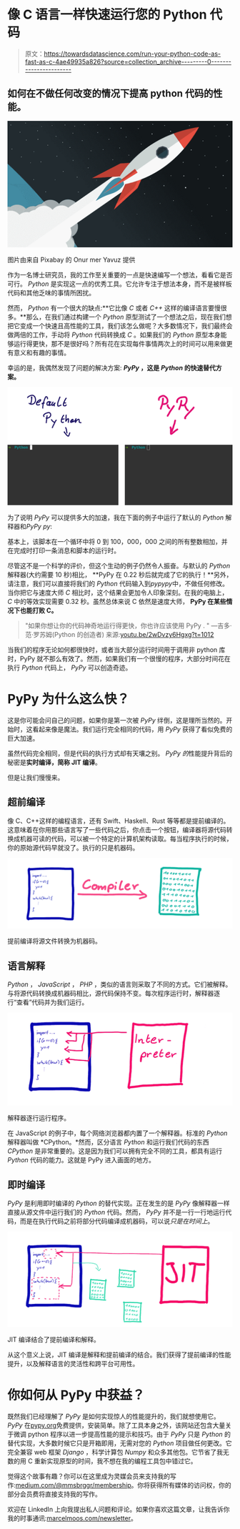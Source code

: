 # 像 C 语言一样快速运行您的 Python 代码

> 原文：<https://towardsdatascience.com/run-your-python-code-as-fast-as-c-4ae49935a826?source=collection_archive---------0----------------------->

## 如何在不做任何改变的情况下提高 python 代码的性能。

![](img/6b26c0ed20f7c9f90c3847edd212e3fa.png)

图片由来自 Pixabay 的 Onur mer Yavuz 提供

作为一名博士研究员，我的工作至关重要的一点是快速编写一个想法，看看它是否可行。 *Python* 是实现这一点的优秀工具。它允许专注于想法本身，而不是被样板代码和其他乏味的事情所困扰。

然而， *Python* 有一个很大的缺点:**它比像 *C* 或者 *C++* 这样的编译语言要慢很多。**那么，在我们通过构建一个 *Python* 原型测试了一个想法之后，现在我们想把它变成一个快速且高性能的工具，我们该怎么做呢？大多数情况下，我们最终会做两倍的工作，手动将 *Python* 代码转换成 *C* 。如果我们的 *Python* 原型本身能够运行得更快，那不是很好吗？所有花在实现每件事情两次上的时间可以用来做更有意义和有趣的事情。

幸运的是，我偶然发现了问题的解决方案: ***PyPy* ，这是 *Python* 的快速替代方案。**

![](img/692471a62a24787b06967f91ee5e0e96.png)![](img/6f6363d4f4f29da1e5362128262fbaea.png)

为了说明 *PyPy* 可以提供多大的加速，我在下面的例子中运行了默认的 *Python* 解释器和*PyPy py*:

基本上，该脚本在一个循环中将 0 到 100，000，000 之间的所有整数相加，并在完成时打印一条消息和脚本的运行时。

尽管这不是一个科学的评价，但这个生动的例子仍然令人振奋。与默认的 *Python* 解释器(大约需要 10 秒)相比， **PyPy 在 0.22 秒后就完成了它的执行！**另外，请注意，我们可以直接将我们的 *Python* 代码输入到*pypypy*中，不做任何修改。当你把它与速度大师 *C* 相比时，这个结果会更加令人印象深刻。在我的电脑上， *C* 中的等效实现需要 0.32 秒。虽然总体来说 C 依然是速度大师， **PyPy 在某些情况下也能打败 C。**

> "如果你想让你的代码神奇地运行得更快，你也许应该使用 PyPy . "
> —吉多·范·罗苏姆(Python 的创造者)
> 来源:[youtu.be/2wDvzy6Hgxg?t=1012](https://youtu.be/2wDvzy6Hgxg?t=1012)

当我们的程序无论如何都很快时，或者当大部分运行时间用于调用非 python 库时，PyPy 就不那么有效了。然而，如果我们有一个很慢的程序，大部分时间花在执行 *Python* 代码上， *PyPy* 可以创造奇迹。

# PyPy 为什么这么快？

这是你可能会问自己的问题，如果你是第一次被 *PyPy* 绊倒，这是理所当然的。开始时，这看起来像是魔法。我们运行完全相同的代码，用 *PyPy* 获得了看似免费的巨大加速。

虽然代码完全相同，但是代码的执行方式却有天壤之别。 *PyPy 的*性能提升背后的秘密是**实时编译，简称 JIT 编译**。

但是让我们慢慢来。

## 超前编译

像 C、C++这样的编程语言，还有 Swift、Haskell、Rust 等等都是提前编译的。这意味着在你用那些语言写了一些代码之后，你点击一个按钮，编译器将源代码转换成机器可读的代码，可以被一个特定的计算机架构读取。每当程序执行的时候，你的原始源代码早就没了。执行的只是机器码。

![](img/a5f794d059557b5756e81619408d72b6.png)

提前编译将源文件转换为机器码。

## 语言解释

*Python* ， *JavaScript* ， *PHP* ，类似的语言则采取了不同的方式。它们被解释。与将源代码转换成机器码相比，源代码保持不变。每次程序运行时，解释器逐行“查看”代码并为我们运行。

![](img/57e33b06a538f84108b825aa3d86c7a8.png)

解释器逐行运行程序。

在 JavaScript 的例子中，每个网络浏览器都内置了一个解释器。标准的 *Python* 解释器叫做 *CPython。*然而，区分语言 *Python* 和运行我们代码的东西 *CPython* 是非常重要的。这是因为我们可以拥有完全不同的工具，都具有运行 *Python* 代码的能力。这就是 PyPy 进入画面的地方。

## 即时编译

*PyPy* 是利用即时编译的 *Python* 的替代实现。正在发生的是 *PyPy* 像解释器一样直接从源文件中运行我们的 *Python* 代码。然而， *PyPy* 并不是一行一行地运行代码，而是在执行代码之前将部分代码编译成机器码，可以说*只是在时间上*。

![](img/f6abc55c0ec58c3281df672ec710baf6.png)

JIT 编译结合了提前编译和解释。

从这个意义上说，JIT 编译是解释和提前编译的结合。我们获得了提前编译的性能提升，以及解释语言的灵活性和跨平台可用性。

# 你如何从 PyPy 中获益？

既然我们已经理解了 *PyPy* 是如何实现惊人的性能提升的，我们就想使用它。 *PyPy* 在[pypy.org](https://www.pypy.org/)免费提供，安装简单。除了工具本身之外，该网站还包含大量关于微调 python 程序以进一步提高性能的提示和技巧。由于 *PyPy* 只是 *Python* 的替代实现，大多数时候它只是开箱即用，无需对您的 *Python* 项目做任何更改。它完全兼容 web 框架 *Django* ，科学计算包 *Numpy* 和众多其他包。它节省了我无数的用 C 重新实现原型的时间，我不想在我的编程工具包中错过它。

觉得这个故事有趣？你可以在这里成为灵媒会员来支持我的写作:[medium.com/@mmsbrggr/membership](https://medium.com/@mmsbrggr/membership)。你将获得所有媒体的访问权，你的部分会员费将直接支持我的写作。

欢迎在 LinkedIn 上向我提出私人问题和评论。如果你喜欢这篇文章，让我告诉你我的时事通讯:[marcelmoos.com/newsletter](https://marcelmoos.com/newsletter)。

</make-your-neural-net-confuse-dogs-with-pelicans-af7ad6ec95a5> 